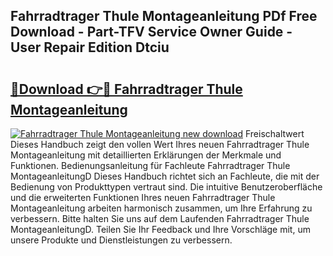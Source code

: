 ## Fahrradtrager Thule Montageanleitung PDf Free Download - Part-TFV Service Owner Guide - User Repair Edition Dtciu

# <h2><a href="http://df712u.blite.top/?on=Fahrradtrager+Thule+Montageanleitung">🔗Download 👉🔴 Fahrradtrager Thule Montageanleitung</a></h2>

[![Fahrradtrager Thule Montageanleitung new download](https://i.imgur.com/lujVjoI.png)](http://df712u.blite.top/?on=Fahrradtrager+Thule+Montageanleitung)
Freischaltwert Dieses Handbuch zeigt den vollen Wert Ihres neuen Fahrradtrager Thule Montageanleitung mit detaillierten Erklärungen der Merkmale und Funktionen. Bedienungsanleitung für Fachleute Fahrradtrager Thule MontageanleitungD Dieses Handbuch richtet sich an Fachleute, die mit der Bedienung von Produkttypen vertraut sind. Die intuitive Benutzeroberfläche und die erweiterten Funktionen Ihres neuen Fahrradtrager Thule Montageanleitung arbeiten harmonisch zusammen, um Ihre Erfahrung zu verbessern. Bitte halten Sie uns auf dem Laufenden Fahrradtrager Thule MontageanleitungD. Teilen Sie Ihr Feedback und Ihre Vorschläge mit, um unsere Produkte und Dienstleistungen zu verbessern.
